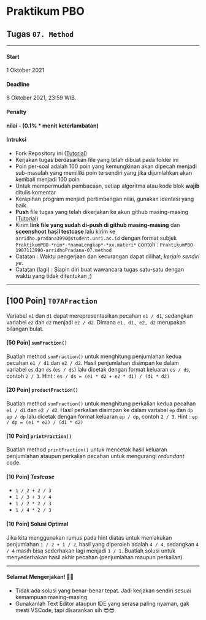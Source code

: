 # Praktikum PBO

## Tugas `07. Method`

---

#### Start

1 Oktober 2021

#### Deadline

8 Oktober 2021, 23:59 WIB.

#### Penalty

**nilai - (0.1% \* menit keterlambatan)**

#### Intruksi

- Fork Repository ini ([Tutorial](https://www.portaljawa.com/cara-fork-github-repository-dengan-mudah/))
- Kerjakan tugas berdasarkan file yang telah dibuat pada folder ini
- Poin per-soal adalah 100 poin yang kemungkinan akan dipecah menjadi sub-masalah yang memiliki poin tersendiri yang jika dijumlahkan akan kembali menjadi 100 poin
- Untuk mempermudah pembacaan, setiap algoritma atau kode blok **wajib** ditulis komentar
- Kerapihan program menjadi pertimbangan nilai, gunakan identasi yang baik.
- **Push** file tugas yang telah dikerjakan ke akun github masing-masing ([Tutorial](https://brianrakhmat.github.io/blog/begini-caranya-mengupload-project-ke-github/))
- Kirim **link file yang sudah di-push di github masing-masing** dan **sceenshoot hasil testcase** lalu kirim ke `arridho.pradana3990@student.unri.ac.id` dengan format subjek `PraktikumPBO-*nim*-*namaLengkap*-*xx.materi*` contoh : `PraktikumPBO-1907113990-arridhoPradana-07.method`
- Catatan : Waktu pengerjaan dan kecurangan dapat dilihat, _kerjain sendiri ye_.
- Catatan (lagi) : Siapin diri buat wawancara tugas satu-satu dengan waktu yang tidak ditentukan ;)

---

## [100 Poin] `T07AFraction`

Variabel `e1` dan `d1` dapat merepresentasikan pecahan `e1 / d1`, sedangkan variabel `e2` dan `d2` menjadi `e2 / d2`. Dimana `e1, d1, e2, d2` merupakan bilangan bulat.

#### [50 Poin] `sumFraction()`

Buatlah method `sumFraction()` untuk menghitung penjumlahan kedua pecahan `e1 / d1` dan `e2 / d2`. Hasil penjumlahan disimpan ke dalam variabel
`es` dan `ds` (`es / ds`) lalu dicetak dengan format keluaran `es / ds`, contoh `2 / 3`.
Hint : `es / ds = (e1 * d2 + e2 * d1) / (d1 * d2)`

#### [20 Poin] `productFraction()`

Buatlah method `sumFraction()` untuk menghitung perkalian kedua pecahan `e1 / d1` dan `e2 / d2`. Hasil perkalian disimpan ke dalam variabel
`ep` dan `dp` `ep / dp` lalu dicetak dengan format keluaran `ep / dp`, contoh `2 / 3`.
Hint : `ep / dp = (e1 * e2) / (d1 * d2)`

#### [10 Poin] `printFraction()`

Buatlah method `printFraction()` untuk mencetak hasil keluaran penjumlahan ataupun perkalian pecahan untuk mengurangi _redundant_ code.

#### [10 Poin] _Testcase_

- `1 / 2 + 2 / 3`
- `1 / 3 + 3 / 4`
- `1 / 2 * 2 / 3`
- `1 / 4 * 2 / 3`

#### [10 Poin] Solusi Optimal

Jika kita menggunakan rumus pada hint diatas untuk menlakukan penjumlahan `1 / 2 + 1 / 2`, hasil yang diperoleh adalah `4 / 4`, sedangkan `4 / 4` masih bisa sederhakan lagi menjadi `1 / 1`. Buatlah solusi untuk menyederhakan hasil akhir pecahan (penjumlahan maupun perkalian).

---

#### Selamat Mengerjakan! 🤯🤯

- Tidak ada solusi yang benar-benar tepat. Jadi kerjakan sendiri sesuai kemampuan masing-masing
- Gunakanlah Text Editor ataupun IDE yang serasa paling nyaman, gak mesti VSCode, tapi disarankan sih 😎😎
